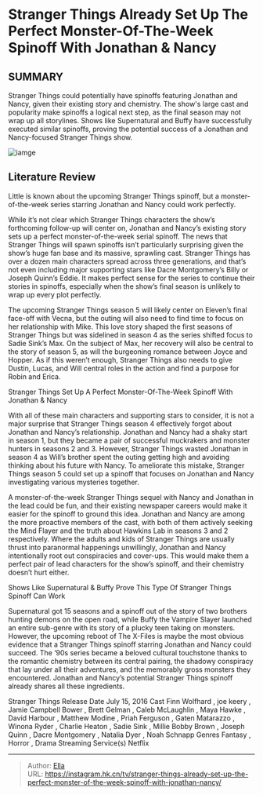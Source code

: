 # Stranger Things Already Set Up The Perfect Monster-Of-The-Week Spinoff With Jonathan &amp; Nancy


## SUMMARY 



  Stranger Things could potentially have spinoffs featuring Jonathan and Nancy, given their existing story and chemistry.   The show&#39;s large cast and popularity make spinoffs a logical next step, as the final season may not wrap up all storylines.   Shows like Supernatural and Buffy have successfully executed similar spinoffs, proving the potential success of a Jonathan and Nancy-focused Stranger Things show.  

![iamge](https://static1.srcdn.com/wordpress/wp-content/uploads/2024/01/jonathan-and-nancy-smiling-in-an-elevator-in-stranger-things-season-3.jpg)

## Literature Review
Little is known about the upcoming Stranger Things spinoff, but a monster-of-the-week series starring Jonathan and Nancy could work perfectly.




While it’s not clear which Stranger Things characters the show’s forthcoming follow-up will center on, Jonathan and Nancy’s existing story sets up a perfect monster-of-the-week serial spinoff. The news that Stranger Things will spawn spinoffs isn’t particularly surprising given the show’s huge fan base and its massive, sprawling cast. Stranger Things has over a dozen main characters spread across three generations, and that’s not even including major supporting stars like Dacre Montgomery’s Billy or Joseph Quinn’s Eddie. It makes perfect sense for the series to continue their stories in spinoffs, especially when the show’s final season is unlikely to wrap up every plot perfectly.




The upcoming Stranger Things season 5 will likely center on Eleven’s final face-off with Vecna, but the outing will also need to find time to focus on her relationship with Mike. This love story shaped the first seasons of Stranger Things but was sidelined in season 4 as the series shifted focus to Sadie Sink’s Max. On the subject of Max, her recovery will also be central to the story of season 5, as will the burgeoning romance between Joyce and Hopper. As if this weren’t enough, Stranger Things also needs to give Dustin, Lucas, and Will central roles in the action and find a purpose for Robin and Erica.


 Stranger Things Set Up A Perfect Monster-Of-The-Week Spinoff With Jonathan &amp; Nancy 
          

With all of these main characters and supporting stars to consider, it is not a major surprise that Stranger Things season 4 effectively forgot about Jonathan and Nancy’s relationship. Jonathan and Nancy had a shaky start in season 1, but they became a pair of successful muckrakers and monster hunters in seasons 2 and 3. However, Stranger Things wasted Jonathan in season 4 as Will’s brother spent the outing getting high and avoiding thinking about his future with Nancy. To ameliorate this mistake, Stranger Things season 5 could set up a spinoff that focuses on Jonathan and Nancy investigating various mysteries together.




A monster-of-the-week Stranger Things sequel with Nancy and Jonathan in the lead could be fun, and their existing newspaper careers would make it easier for the spinoff to ground this idea. Jonathan and Nancy are among the more proactive members of the cast, with both of them actively seeking the Mind Flayer and the truth about Hawkins Lab in seasons 3 and 2 respectively. Where the adults and kids of Stranger Things are usually thrust into paranormal happenings unwillingly, Jonathan and Nancy intentionally root out conspiracies and cover-ups. This would make them a perfect pair of lead characters for the show’s spinoff, and their chemistry doesn’t hurt either.



 Shows Like Supernatural &amp; Buffy Prove This Type Of Stranger Things Spinoff Can Work 
          

Supernatural got 15 seasons and a spinoff out of the story of two brothers hunting demons on the open road, while Buffy the Vampire Slayer launched an entire sub-genre with its story of a plucky teen taking on monsters. However, the upcoming reboot of The X-Files is maybe the most obvious evidence that a Stranger Things spinoff starring Jonathan and Nancy could succeed. The ‘90s series became a beloved cultural touchstone thanks to the romantic chemistry between its central pairing, the shadowy conspiracy that lay under all their adventures, and the memorably gross monsters they encountered. Jonathan and Nancy’s potential Stranger Things spinoff already shares all these ingredients.




  Stranger Things   Release Date   July 15, 2016    Cast   Finn Wolfhard , joe keery , Jamie Campbell Bower , Brett Gelman , Caleb McLaughlin , Maya Hawke , David Harbour , Matthew Modine , Priah Ferguson , Gaten Matarazzo , Winona Ryder , Charlie Heaton , Sadie Sink , Millie Bobby Brown , Joseph Quinn , Dacre Montgomery , Natalia Dyer , Noah Schnapp    Genres   Fantasy , Horror , Drama    Streaming Service(s)   Netflix       


---

> Author: [Ella](https://instagram.hk.cn/)  
> URL: https://instagram.hk.cn/tv/stranger-things-already-set-up-the-perfect-monster-of-the-week-spinoff-with-jonathan-nancy/  

